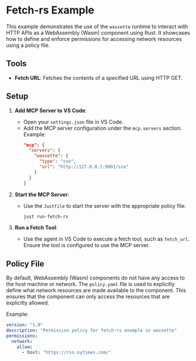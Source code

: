 # Fetch-rs Example

This example demonstrates the use of the `wassette` runtime to interact with HTTP APIs as a WebAssembly (Wasm) component using Rust. It showcases how to define and enforce permissions for accessing network resources using a policy file.

## Tools

- **Fetch URL**: Fetches the contents of a specified URL using HTTP GET.

## Setup

1. **Add MCP Server to VS Code**:

   - Open your `settings.json` file in VS Code.
   - Add the MCP server configuration under the `mcp.servers` section. Example:
     ```json
     "mcp": {
       "servers": {
         "wassette": {
           "type": "sse",
           "url": "http://127.0.0.1:9001/sse"
         }
       }
     }
     ```

2. **Start the MCP Server**:

   - Use the `Justfile` to start the server with the appropriate policy file:
     ```bash
     just run-fetch-rs
     ```

3. **Run a Fetch Tool**:

   - Use the agent in VS Code to execute a fetch tool, such as `fetch_url`. Ensure the tool is configured to use the MCP server.

## Policy File

By default, WebAssembly (Wasm) components do not have any access to the host machine or network. The `policy.yaml` file is used to explicitly define what network resources are made available to the component. This ensures that the component can only access the resources that are explicitly allowed.

Example:

```yaml
version: "1.0"
description: "Permission policy for fetch-rs example in wassette"
permissions:
  network:
    allow:
      - host: "https://rss.nytimes.com/"
```
